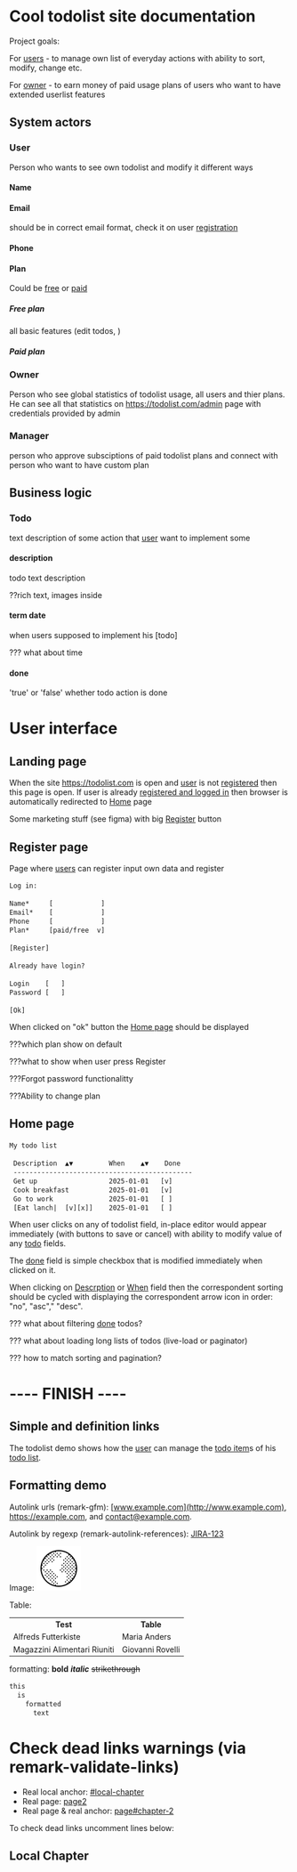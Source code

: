 # Cool todolist site documentation

Project goals:

For [users](#user) - to manage own list of everyday actions with ability to sort, modify, change etc.

For [owner](#owner) - to earn money of paid usage plans of users who want to have extended userlist features

## System actors

### User

Person who wants to see own todolist and modify it different ways

#### Name

#### Email

should be in correct email format, check it on user [registration](#register-page)

#### Phone

#### Plan

Could be [free](#free-plan) or [paid](#paid-plan)

##### Free plan

all basic features (edit todos, )

##### Paid plan

### Owner

Person who see global statistics of todolist usage, all users and thier plans.
He can see all that statistics on https://todolist.com/admin page with credentials provided by admin

### Manager

person who approve subsciptions of paid todolist plans and connect with person who want to have custom plan

## Business logic

### Todo

text description of some action that [user](#user) want to implement some

#### description

todo text description

??rich text, images inside

#### term date

when users supposed to implement his \[todo]

??? what about time

#### done

'true' or 'false' whether todo action is done

# User interface

## Landing page

When the site https://todolist.com is open and [user](#user) is not [registered](#register-page) then this page is open.
If user is already [registered and logged in](#register-page) then browser is automatically redirected to [Home](#home-page) page

Some marketing stuff (see figma) with big [Register](#register-page) button

## Register page

Page where [users](#user) can register input own data and register

    Log in:

    Name*     [            ]
    Email*    [            ]
    Phone     [            ]
    Plan*     [paid/free  v]

    [Register]

    Already have login?

    Login    [   ]
    Password [   ]

    [Ok]

When clicked on "ok" button the [Home page](#home-page) should be displayed

???which plan show on default

???what to show when user press Register

???Forgot password functionalitty

???Ability to change plan

## Home page

    My todo list

     Description  ▲▼         When    ▲▼    Done
     ---------------------------------------------
     Get up                  2025-01-01   [v]
     Cook breakfast          2025-01-01   [v]
     Go to work              2025-01-01   [ ]
     [Eat lanch|  [v][x]]    2025-01-01   [ ]

When user clicks on any of todolist field, in-place editor would appear immediately (with buttons to save or cancel) with ability to modify value of any [todo](#todo) fields.

The [done](#done) field is simple checkbox that is modified immediately when clicked on it.

When clicking on [Descrption](#description) or [When](#term-date) field then the correspondent sorting should be cycled with displaying the correspondent arrow icon in order: "no", "asc"," "desc".

??? what about filtering [done](#done) todos?

??? what about loading long lists of todos (live-load or paginator)

??? how to match sorting and pagination?

# ---- FINISH ----

## Simple and definition links

The todolist demo shows how the <!--simple link: --> [user](glossary.md#user) can manage the <!--definiton link: -->[todo item]s of his [todo list].

<!-- definitions  (place anywhere in document) -->

[todo item]: glossary.md#todo-item
[todo list]: glossary.md#todo-list

## Formatting demo

Autolink urls (remark-gfm): [www.example.com](http://www.example.com), <https://example.com>, and <contact@example.com>.

Autolink by regexp (remark-autolink-references): <!-- "JIRA- 123" without space  -->
[JIRA-123](https://example.atlassian.net/browse/JIRA-123)

Image: ![my image](favicon.ico)

Table:

<table>
  <tr>
    <th>Test</th>
    <th>Table</th>
  </tr>
  <tr>
    <td>Alfreds Futterkiste</td>
    <td>Maria Anders</td>
  </tr>
  <tr>
    <td>Magazzini Alimentari Riuniti</td>
    <td>Giovanni Rovelli</td>
  </tr>
</table>

formatting: **bold** **_italic_** <s>strikethrough</s>

    this
      is
        formatted
          text

# Check dead links warnings (via remark-validate-links)

- Real local anchor: [#local-chapter](#local-chapter)
- Real page: [page2](page2.md)
- Real page & real anchor: [page#chapter-2](page2.md#chapter-2)

To check dead links uncomment lines below:

<!-- *   Dead local anchor: [#dead-local-chapter](#dead-local-chapter) -->

<!-- *   Dead page: [dead-link](dead-link) -->

<!-- *   Real page & dead anchor: [page2#dead-anchor](page2.md#dead-anchor) -->

## Local Chapter

```

```
